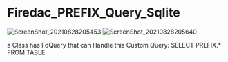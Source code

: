 # Firedac_PREFIX_Query_Sqlite

![ScreenShot_20210828205453](https://user-images.githubusercontent.com/16312458/131228060-6405567b-024a-4782-b94c-df4da043d13e.png)
![ScreenShot_20210828205640](https://user-images.githubusercontent.com/16312458/131228091-bf46c331-7ced-43c7-8548-069478599b31.png)

a Class has FdQuery that can Handle this Custom Query: SELECT PREFIX.* FROM TABLE
